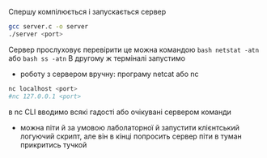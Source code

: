 Спершу компілюється і запускається сервер
```bash
gcc server.c -o server
./server <port>
```

Сервер прослуховує <port>
перевірити це можна командою ```bash netstat -atn``` або ```bash ss -atn```
В другому ж терміналі запустимо 
- роботу з сервером вручну: програму netcat або nc
```bash
nc localhost <port>
#nc 127.0.0.1 <port>
```
в nc CLI вводимо всякі гадості або очікувані сервером команди

- можна піти й за умовою лаболаторної й запустити клієнтський логуючий скрипт, але він в кінці попросить сервер піти в туман прикритись тучкой